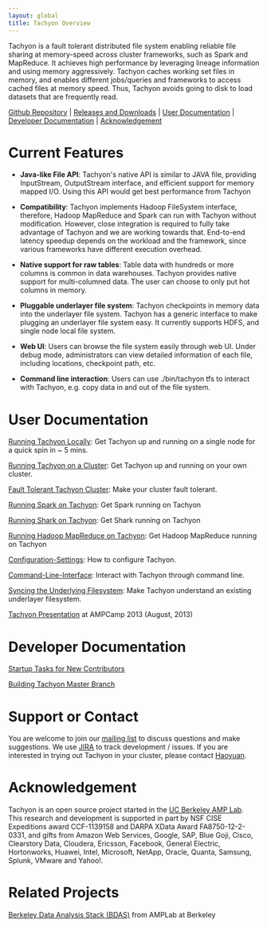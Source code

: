 ```yaml
---
layout: global
title: Tachyon Overview
---
```


Tachyon is a fault tolerant distributed file system enabling reliable file sharing at memory-speed
across cluster frameworks, such as Spark and MapReduce. It achieves high performance by leveraging
lineage information and using memory aggressively. Tachyon caches working set files in memory, and
enables different jobs/queries and frameworks to access cached files at memory speed. Thus, Tachyon
avoids going to disk to load datasets that are frequently read.

[Github Repository](https://github.com/amplab/tachyon/) |
[Releases and Downloads](https://github.com/amplab/tachyon/releases) |
[User Documentation](#user-documentation) |
[Developer Documentation](#developer-documentation) |
[Acknowledgement](#acknowledgement)

# Current Features

* **Java-like File API**: Tachyon's native API is similar to JAVA file, providing InputStream,
OutputStream interface, and efficient support for memory mapped I/O. Using this API would get
best performance from Tachyon

* **Compatibility**: Tachyon implements Hadoop FileSystem interface, therefore, Hadoop MapReduce and
Spark can run with Tachyon without modification. However, close integration is required to fully
take advantage of Tachyon and we are working towards that. End-to-end latency speedup depends on the
workload and the framework, since various frameworks have different execution overhead.


* **Native support for raw tables**: Table data with hundreds or more columns is common in data
warehouses. Tachyon provides native support for multi-columned data. The user can choose to only put
hot columns in memory.

* **Pluggable underlayer file system**: Tachyon checkpoints in memory data into the underlayer file
system. Tachyon has a generic interface to make plugging an underlayer file system easy. It
currently supports HDFS, and single node local file system.

* **Web UI**: Users can browse the file system easily through web UI. Under debug mode,
administrators can view detailed information of each file, including locations, checkpoint path,
etc.

* **Command line interaction**: Users can use ./bin/tachyon tfs to interact with Tachyon, e.g. copy
data in and out of the file system.

# User Documentation

[Running Tachyon Locally](Running-Tachyon-Locally.html): Get Tachyon up and running on a single node
for a quick spin in ~ 5 mins.

[Running Tachyon on a Cluster](Running-Tachyon-on-a-Cluster.html): Get Tachyon up and running on
your own cluster.

[Fault Tolerant Tachyon Cluster](Fault-Tolerant-Tachyon-Cluster.html): Make your cluster fault
tolerant.

[Running Spark on Tachyon](Running-Spark-on-Tachyon.html): Get Spark running on Tachyon

[Running Shark on Tachyon](Running-Shark-on-Tachyon.html): Get Shark running on Tachyon

[Running Hadoop MapReduce on Tachyon](Running-Hadoop-MapReduce-on-Tachyon.html): Get Hadoop
MapReduce running on Tachyon

[Configuration-Settings](Configuration-Settings.html): How to configure Tachyon.

[Command-Line-Interface](Command-Line-Interface.html): Interact with Tachyon through command line.

[Syncing the Underlying Filesystem](Syncing-the-Underlying-Filesystem.html): Make Tachyon understand
an existing underlayer filesystem.

[Tachyon Presentation](http://goo.gl/nhmcWA) at AMPCamp 2013 (August, 2013)

# Developer Documentation

[Startup Tasks for New Contributors](Startup-Tasks-for-New-Contributors.html)

[Building Tachyon Master Branch](Building-Tachyon-Master-Branch.html)

# Support or Contact

You are welcome to join our
[mailing list](https://groups.google.com/forum/?fromgroups#!forum/tachyon-users)
to discuss questions and make suggestions. We use
[JIRA](https://spark-project.atlassian.net/browse/TACHYON)
to track development / issues. If you are interested in trying
out Tachyon in your cluster, please contact [Haoyuan](mailto:haoyuan@cs.berkeley.edu).

# Acknowledgement

Tachyon is an open source project started in the
[UC Berkeley AMP Lab](http://amplab.cs.berkeley.edu).
This research and development is supported in part by NSF CISE
Expeditions award CCF-1139158 and DARPA XData Award FA8750-12-2-0331, and gifts from Amazon Web
Services, Google, SAP, Blue Goji, Cisco, Clearstory Data, Cloudera, Ericsson, Facebook, General
Electric, Hortonworks, Huawei, Intel, Microsoft, NetApp, Oracle, Quanta, Samsung, Splunk, VMware and
Yahoo!.

# Related Projects

[Berkeley Data Analysis Stack (BDAS)](https://amplab.cs.berkeley.edu/bdas/) from AMPLab at Berkeley
